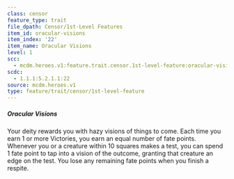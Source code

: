 ```yaml
---
class: censor
feature_type: trait
file_dpath: Censor/1st-Level Features
item_id: oracular-visions
item_index: '22'
item_name: Oracular Visions
level: 1
scc:
  - mcdm.heroes.v1:feature.trait.censor.1st-level-feature:oracular-visions
scdc:
  - 1.1.1:5.2.1.1:22
source: mcdm.heroes.v1
type: feature/trait/censor/1st-level-feature
---
```


##### Oracular Visions

Your deity rewards you with hazy visions of things to come. Each time you earn 1 or more Victories, you earn an equal number of fate points. Whenever you or a creature within 10 squares makes a test, you can spend 1 fate point to tap into a vision of the outcome, granting that creature an edge on the test. You lose any remaining fate points when you finish a respite.
